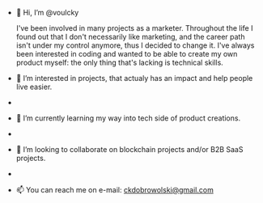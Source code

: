 - 👋 Hi, I’m @voulcky

  I've been involved in many projects as a marketer. Throughout the life I found out that I don't necessarily like marketing, and the career path isn't under my control anymore, thus I decided to change it. I've always been interested in coding and wanted to be able to create my own product myself: the only thing that's lacking is technical skills.

- 👀 I’m interested in projects, that actualy has an impact and help people live easier.
- 
- 🌱 I’m currently learning my way into tech side of product creations. 
- 
- 💞️ I’m looking to collaborate on blockchain projects and/or B2B SaaS projects.
- 
- 📫 You can reach me on e-mail: ckdobrowolski@gmail.com

<!---
voulcky/voulcky is a ✨ special ✨ repository because its `README.md` (this file) appears on your GitHub profile.
You can click the Preview link to take a look at your changes.
--->
